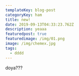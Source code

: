 ```yaml
---
templateKey: blog-post
categoryKey: ham
title: new!
date: 2019-09-13T04:33:23.762Z
description: yeaaa
featuredpost: true
featuredimage: /img/01.png
image: /img/chemex.jpg
tags:
  - dddd
---
```

doya???
